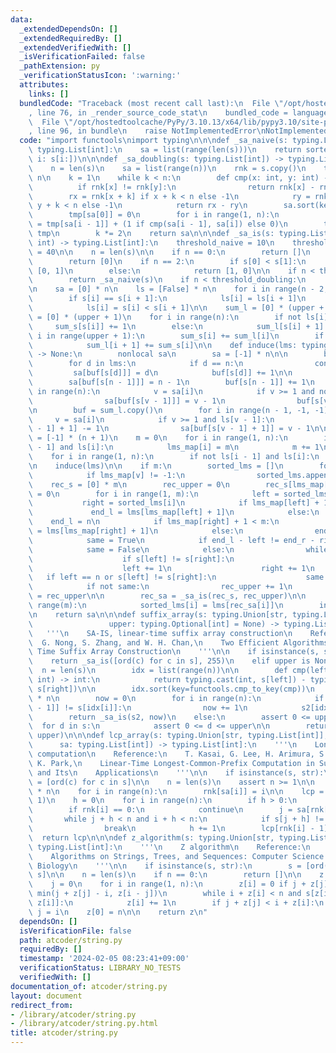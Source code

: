 ```yaml
---
data:
  _extendedDependsOn: []
  _extendedRequiredBy: []
  _extendedVerifiedWith: []
  _isVerificationFailed: false
  _pathExtension: py
  _verificationStatusIcon: ':warning:'
  attributes:
    links: []
  bundledCode: "Traceback (most recent call last):\n  File \"/opt/hostedtoolcache/PyPy/3.10.13/x64/lib/pypy3.10/site-packages/onlinejudge_verify/documentation/build.py\"\
    , line 76, in _render_source_code_stat\n    bundled_code = language.bundle(\n\
    \  File \"/opt/hostedtoolcache/PyPy/3.10.13/x64/lib/pypy3.10/site-packages/onlinejudge_verify/languages/python.py\"\
    , line 96, in bundle\n    raise NotImplementedError\nNotImplementedError\n"
  code: "import functools\nimport typing\n\n\ndef _sa_naive(s: typing.List[int]) ->\
    \ typing.List[int]:\n    sa = list(range(len(s)))\n    return sorted(sa, key=lambda\
    \ i: s[i:])\n\n\ndef _sa_doubling(s: typing.List[int]) -> typing.List[int]:\n\
    \    n = len(s)\n    sa = list(range(n))\n    rnk = s.copy()\n    tmp = [0] *\
    \ n\n    k = 1\n    while k < n:\n        def cmp(x: int, y: int) -> int:\n  \
    \          if rnk[x] != rnk[y]:\n                return rnk[x] - rnk[y]\n    \
    \        rx = rnk[x + k] if x + k < n else -1\n            ry = rnk[y + k] if\
    \ y + k < n else -1\n            return rx - ry\n        sa.sort(key=functools.cmp_to_key(cmp))\n\
    \        tmp[sa[0]] = 0\n        for i in range(1, n):\n            tmp[sa[i]]\
    \ = tmp[sa[i - 1]] + (1 if cmp(sa[i - 1], sa[i]) else 0)\n        tmp, rnk = rnk,\
    \ tmp\n        k *= 2\n    return sa\n\n\ndef _sa_is(s: typing.List[int], upper:\
    \ int) -> typing.List[int]:\n    threshold_naive = 10\n    threshold_doubling\
    \ = 40\n\n    n = len(s)\n\n    if n == 0:\n        return []\n    if n == 1:\n\
    \        return [0]\n    if n == 2:\n        if s[0] < s[1]:\n            return\
    \ [0, 1]\n        else:\n            return [1, 0]\n\n    if n < threshold_naive:\n\
    \        return _sa_naive(s)\n    if n < threshold_doubling:\n        return _sa_doubling(s)\n\
    \n    sa = [0] * n\n    ls = [False] * n\n    for i in range(n - 2, -1, -1):\n\
    \        if s[i] == s[i + 1]:\n            ls[i] = ls[i + 1]\n        else:\n\
    \            ls[i] = s[i] < s[i + 1]\n\n    sum_l = [0] * (upper + 1)\n    sum_s\
    \ = [0] * (upper + 1)\n    for i in range(n):\n        if not ls[i]:\n       \
    \     sum_s[s[i]] += 1\n        else:\n            sum_l[s[i] + 1] += 1\n    for\
    \ i in range(upper + 1):\n        sum_s[i] += sum_l[i]\n        if i < upper:\n\
    \            sum_l[i + 1] += sum_s[i]\n\n    def induce(lms: typing.List[int])\
    \ -> None:\n        nonlocal sa\n        sa = [-1] * n\n\n        buf = sum_s.copy()\n\
    \        for d in lms:\n            if d == n:\n                continue\n   \
    \         sa[buf[s[d]]] = d\n            buf[s[d]] += 1\n\n        buf = sum_l.copy()\n\
    \        sa[buf[s[n - 1]]] = n - 1\n        buf[s[n - 1]] += 1\n        for i\
    \ in range(n):\n            v = sa[i]\n            if v >= 1 and not ls[v - 1]:\n\
    \                sa[buf[s[v - 1]]] = v - 1\n                buf[s[v - 1]] += 1\n\
    \n        buf = sum_l.copy()\n        for i in range(n - 1, -1, -1):\n       \
    \     v = sa[i]\n            if v >= 1 and ls[v - 1]:\n                buf[s[v\
    \ - 1] + 1] -= 1\n                sa[buf[s[v - 1] + 1]] = v - 1\n\n    lms_map\
    \ = [-1] * (n + 1)\n    m = 0\n    for i in range(1, n):\n        if not ls[i\
    \ - 1] and ls[i]:\n            lms_map[i] = m\n            m += 1\n    lms = []\n\
    \    for i in range(1, n):\n        if not ls[i - 1] and ls[i]:\n            lms.append(i)\n\
    \n    induce(lms)\n\n    if m:\n        sorted_lms = []\n        for v in sa:\n\
    \            if lms_map[v] != -1:\n                sorted_lms.append(v)\n    \
    \    rec_s = [0] * m\n        rec_upper = 0\n        rec_s[lms_map[sorted_lms[0]]]\
    \ = 0\n        for i in range(1, m):\n            left = sorted_lms[i - 1]\n \
    \           right = sorted_lms[i]\n            if lms_map[left] + 1 < m:\n   \
    \             end_l = lms[lms_map[left] + 1]\n            else:\n            \
    \    end_l = n\n            if lms_map[right] + 1 < m:\n                end_r\
    \ = lms[lms_map[right] + 1]\n            else:\n                end_r = n\n\n\
    \            same = True\n            if end_l - left != end_r - right:\n    \
    \            same = False\n            else:\n                while left < end_l:\n\
    \                    if s[left] != s[right]:\n                        break\n\
    \                    left += 1\n                    right += 1\n             \
    \   if left == n or s[left] != s[right]:\n                    same = False\n\n\
    \            if not same:\n                rec_upper += 1\n            rec_s[lms_map[sorted_lms[i]]]\
    \ = rec_upper\n\n        rec_sa = _sa_is(rec_s, rec_upper)\n\n        for i in\
    \ range(m):\n            sorted_lms[i] = lms[rec_sa[i]]\n        induce(sorted_lms)\n\
    \n    return sa\n\n\ndef suffix_array(s: typing.Union[str, typing.List[int]],\n\
    \                 upper: typing.Optional[int] = None) -> typing.List[int]:\n \
    \   '''\n    SA-IS, linear-time suffix array construction\n    Reference:\n  \
    \  G. Nong, S. Zhang, and W. H. Chan,\n    Two Efficient Algorithms for Linear\
    \ Time Suffix Array Construction\n    '''\n\n    if isinstance(s, str):\n    \
    \    return _sa_is([ord(c) for c in s], 255)\n    elif upper is None:\n      \
    \  n = len(s)\n        idx = list(range(n))\n\n        def cmp(left: int, right:\
    \ int) -> int:\n            return typing.cast(int, s[left]) - typing.cast(int,\
    \ s[right])\n\n        idx.sort(key=functools.cmp_to_key(cmp))\n        s2 = [0]\
    \ * n\n        now = 0\n        for i in range(n):\n            if i and s[idx[i\
    \ - 1]] != s[idx[i]]:\n                now += 1\n            s2[idx[i]] = now\n\
    \        return _sa_is(s2, now)\n    else:\n        assert 0 <= upper\n      \
    \  for d in s:\n            assert 0 <= d <= upper\n\n        return _sa_is(s,\
    \ upper)\n\n\ndef lcp_array(s: typing.Union[str, typing.List[int]],\n        \
    \      sa: typing.List[int]) -> typing.List[int]:\n    '''\n    Longest-Common-Prefix\
    \ computation\n    Reference:\n    T. Kasai, G. Lee, H. Arimura, S. Arikawa, and\
    \ K. Park,\n    Linear-Time Longest-Common-Prefix Computation in Suffix Arrays\
    \ and Its\n    Applications\n    '''\n\n    if isinstance(s, str):\n        s\
    \ = [ord(c) for c in s]\n\n    n = len(s)\n    assert n >= 1\n\n    rnk = [0]\
    \ * n\n    for i in range(n):\n        rnk[sa[i]] = i\n\n    lcp = [0] * (n -\
    \ 1)\n    h = 0\n    for i in range(n):\n        if h > 0:\n            h -= 1\n\
    \        if rnk[i] == 0:\n            continue\n        j = sa[rnk[i] - 1]\n \
    \       while j + h < n and i + h < n:\n            if s[j + h] != s[i + h]:\n\
    \                break\n            h += 1\n        lcp[rnk[i] - 1] = h\n\n  \
    \  return lcp\n\n\ndef z_algorithm(s: typing.Union[str, typing.List[int]]) ->\
    \ typing.List[int]:\n    '''\n    Z algorithm\n    Reference:\n    D. Gusfield,\n\
    \    Algorithms on Strings, Trees, and Sequences: Computer Science and\n    Computational\
    \ Biology\n    '''\n\n    if isinstance(s, str):\n        s = [ord(c) for c in\
    \ s]\n\n    n = len(s)\n    if n == 0:\n        return []\n\n    z = [0] * n\n\
    \    j = 0\n    for i in range(1, n):\n        z[i] = 0 if j + z[j] <= i else\
    \ min(j + z[j] - i, z[i - j])\n        while i + z[i] < n and s[z[i]] == s[i +\
    \ z[i]]:\n            z[i] += 1\n        if j + z[j] < i + z[i]:\n           \
    \ j = i\n    z[0] = n\n\n    return z\n"
  dependsOn: []
  isVerificationFile: false
  path: atcoder/string.py
  requiredBy: []
  timestamp: '2024-02-05 08:23:41+09:00'
  verificationStatus: LIBRARY_NO_TESTS
  verifiedWith: []
documentation_of: atcoder/string.py
layout: document
redirect_from:
- /library/atcoder/string.py
- /library/atcoder/string.py.html
title: atcoder/string.py
---
```

